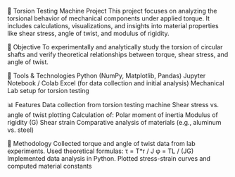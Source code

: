 🔩 Torsion Testing Machine Project
This project focuses on analyzing the torsional behavior of mechanical components under applied torque. It includes calculations, visualizations, and insights into material properties like shear stress, angle of twist, and modulus of rigidity.

📌 Objective
To experimentally and analytically study the torsion of circular shafts and verify theoretical relationships between torque, shear stress, and angle of twist.

🧰 Tools & Technologies
Python (NumPy, Matplotlib, Pandas)
Jupyter Notebook / Colab
Excel (for data collection and initial analysis)
Mechanical Lab setup for torsion testing

📊 Features
Data collection from torsion testing machine
Shear stress vs. angle of twist plotting
Calculation of:
Polar moment of inertia
Modulus of rigidity (G)
Shear strain
Comparative analysis of materials (e.g., aluminum vs. steel)

📝 Methodology
Collected torque and angle of twist data from lab experiments.
Used theoretical formulas:
τ = T*r / J
φ = TL / (JG)
Implemented data analysis in Python.
Plotted stress-strain curves and computed material constants
